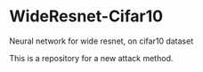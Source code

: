 # WideResnet-Cifar10
Neural network for wide resnet, on cifar10 dataset

This is a repository for a new attack method.
